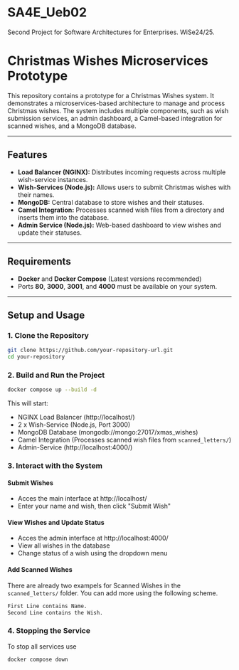 # SA4E_Ueb02
Second Project for Software Architectures for Enterprises. WiSe24/25.


# Christmas Wishes Microservices Prototype

This repository contains a prototype for a Christmas Wishes system. It demonstrates a microservices-based architecture to manage and process Christmas wishes. The system includes multiple components, such as wish submission services, an admin dashboard, a Camel-based integration for scanned wishes, and a MongoDB database.

---

## **Features**
- **Load Balancer (NGINX):** Distributes incoming requests across multiple wish-service instances.
- **Wish-Services (Node.js):** Allows users to submit Christmas wishes with their names.
- **MongoDB:** Central database to store wishes and their statuses.
- **Camel Integration:** Processes scanned wish files from a directory and inserts them into the database.
- **Admin Service (Node.js):** Web-based dashboard to view wishes and update their statuses.

---

## **Requirements**
- **Docker** and **Docker Compose** (Latest versions recommended)
- Ports **80**, **3000**, **3001**, and **4000** must be available on your system.

---
## **Setup and Usage**

### **1. Clone the Repository**
```bash
git clone https://github.com/your-repository-url.git
cd your-repository
```

### **2. Build and Run the Project**
```bash
docker compose up --build -d
```
This will start:
- NGINX Load Balancer (http://localhost/)
- 2 x Wish-Service (Node.js, Port 3000)
- MongoDB Database (mongodb://mongo:27017/xmas_wishes)
- Camel Integration (Processes scanned wish files from `scanned_letters/`)
- Admin-Service (http://localhost:4000/)

### **3. Interact with the System**
#### Submit Wishes
- Acces the main interface at http://localhost/
- Enter your name and wish, then click "Submit Wish"
#### View Wishes and Update Status
- Acces the admin interface at http://localhost:4000/
- View all wishes in the database
- Change status of a wish using the dropdown menu
#### Add Scanned Wishes
There are already two exampels for Scanned Wishes in the `scanned_letters/` folder.
You can add more using the following scheme.
```txt
First Line contains Name.
Second Line contains the Wish.
```

### **4. Stopping the Service**
To stop all services use
```bash
docker compose down
```
